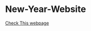 # New-Year-Website

<a href="https://pollob1563.github.io/New-Year-Website/website.html">Check This webpage </a>
